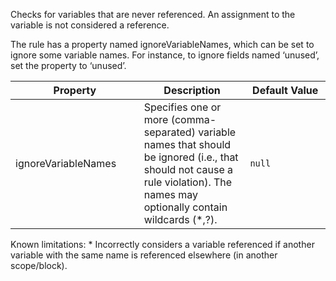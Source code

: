 Checks for variables that are never referenced. An assignment to the
variable is not considered a reference.

The rule has a property named ignoreVariableNames, which can be set to
ignore some variable names. For instance, to ignore fields named
‘unused’, set the property to ‘unused’.

<table>
<colgroup>
<col style="width: 40%" />
<col style="width: 33%" />
<col style="width: 25%" />
</colgroup>
<thead>
<tr class="header">
<th>Property</th>
<th>Description</th>
<th>Default Value</th>
</tr>
</thead>
<tbody>
<tr class="odd">
<td>ignoreVariableNames</td>
<td>Specifies one or more (comma-separated) variable names that should be ignored (i.e., that should not cause a rule violation). The names may optionally contain wildcards (*,?).</td>
<td><code>null</code></td>
</tr>
</tbody>
</table>

Known limitations: \* Incorrectly considers a variable referenced if
another variable with the same name is referenced elsewhere (in another
scope/block).
